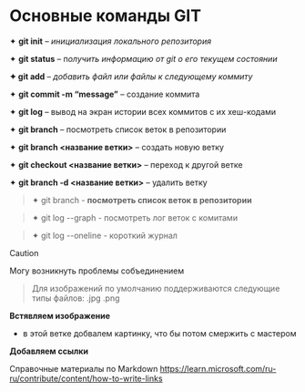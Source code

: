 # Основные команды GIT

✦ **git init** – *инициализация локального репозитория*

✦ **git status** – п*олучить информацию от git о его текущем состоянии*

**✦ git add** – *добавить файл или файлы к следующему коммиту*

✦ **git commit -m “message”** – создание коммита

✦ **git log** – вывод на экран истории всех коммитов с их хеш-кодами

✦ **git branch** – посмотреть список веток в репозитории

✦ **git branch <название ветки>** – создать новую ветку

✦ **git checkout <название ветки>** – переход к другой ветке

✦ **git branch -d <название ветки>** – удалить ветку

> ✦ git branch - **посмотреть список веток в репозитории**

>✦ git log --graph - посмотреть лог веток с комитами

>✦ git log --oneline - короткий журнал

> [!CAUTION]
> Могу возникнуть проблемы  собъединением

 > Для изображений по умолчанию поддерживаются следующие типы файлов:
.jpg
.png

**Встявляем изображение** 
 - в этой ветке добвалем картинку, что бы потом смержить с мастером
 
 **Добавляем ссылки**

Справочные материалы по Markdown
https://learn.microsoft.com/ru-ru/contribute/content/how-to-write-links

